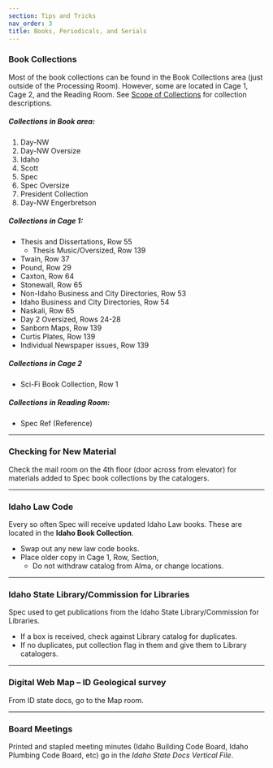 ```yaml
---
section: Tips and Tricks
nav_order: 3
title: Books, Periodicals, and Serials
---
```

### Book Collections
Most of the book collections can be found in the Book Collections area (just outside of the Processing Room). However, some are located in Cage 1, Cage 2, and the Reading Room. See [Scope of Collections](https://uidaholib.github.io/spec-docs/content/introduction/scope.html#other-archival-collections) for collection descriptions.

##### Collections in Book area:
1. Day-NW
2. Day-NW Oversize
3. Idaho
4. Scott
5. Spec
6. Spec Oversize
7. President Collection
8. Day-NW Engerbretson

##### Collections in Cage 1:
- Thesis and Dissertations, Row 55
    - Thesis Music/Oversized, Row 139
- Twain, Row 37
- Pound, Row 29
- Caxton, Row 64
- Stonewall, Row 65
- Non-Idaho Business and City Directories, Row 53
- Idaho Business and City Directories, Row 54
- Naskali, Row 65
- Day 2 Oversized, Rows 24-28
- Sanborn Maps, Row 139
- Curtis Plates, Row 139
- Individual Newspaper issues, Row 139

##### Collections in Cage 2
- Sci-Fi Book Collection, Row 1

##### Collections in Reading Room:
- Spec Ref (Reference)

---
### Checking for New Material

Check the mail room on the 4th floor (door across from elevator) for materials added to Spec book collections by the catalogers.

---
### Idaho Law Code

Every so often Spec will receive updated Idaho Law books. These are located in the **Idaho Book Collection**.
- Swap out any new law code books.
- Place older copy in Cage 1, Row, Section, 
    - Do not withdraw catalog from Alma, or change locations.

---
### Idaho State Library/Commission for Libraries

Spec used to get publications from the Idaho State Library/Commission for Libraries. 
- If a box is received, check against Library catalog for duplicates. 
- If no duplicates, put collection flag in them and give them to Library catalogers.

---
### Digital Web Map – ID Geological survey
From ID state docs, go to the Map room.

---
### Board Meetings
Printed and stapled meeting minutes (Idaho Building Code Board, Idaho Plumbing Code Board, etc) go in the *Idaho State Docs Vertical File*.